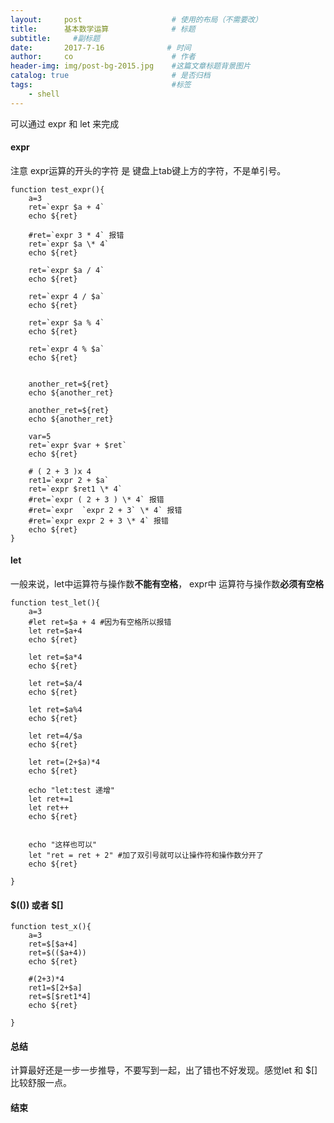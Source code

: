 ```yaml
---
layout:     post                    # 使用的布局（不需要改）
title:      基本数学运算              # 标题 
subtitle:     #副标题
date:       2017-7-16              # 时间
author:     co                      # 作者
header-img: img/post-bg-2015.jpg    #这篇文章标题背景图片
catalog: true                       # 是否归档
tags:                               #标签
    - shell
---
```


可以通过 expr 和 let 来完成
#### expr
注意 expr运算的开头的字符 是 键盘上tab键上方的字符，不是单引号。

```
function test_expr(){
    a=3
    ret=`expr $a + 4`
    echo ${ret}

    #ret=`expr 3 * 4` 报错
    ret=`expr $a \* 4`
    echo ${ret}

    ret=`expr $a / 4`
    echo ${ret}

    ret=`expr 4 / $a`
    echo ${ret}

    ret=`expr $a % 4`
    echo ${ret}
    
    ret=`expr 4 % $a`
    echo ${ret}


    another_ret=${ret}
    echo ${another_ret}

    another_ret=${ret}
    echo ${another_ret}

    var=5
    ret=`expr $var + $ret`
    echo ${ret}

    # ( 2 + 3 )x 4
    ret1=`expr 2 + $a`
    ret=`expr $ret1 \* 4`
    #ret=`expr ( 2 + 3 ) \* 4` 报错
    #ret=`expr  `expr 2 + 3` \* 4` 报错
    #ret=`expr expr 2 + 3 \* 4` 报错
    echo ${ret}
}

```
#### let
一般来说，let中运算符与操作数**不能有空格**， expr中 运算符与操作数**必须有空格**
```
function test_let(){
    a=3
    #let ret=$a + 4 #因为有空格所以报错
    let ret=$a+4
    echo ${ret}

    let ret=$a*4
    echo ${ret}

    let ret=$a/4
    echo ${ret}

    let ret=$a%4
    echo ${ret}

    let ret=4/$a
    echo ${ret}

    let ret=(2+$a)*4
    echo ${ret}

    echo "let:test 递增"
    let ret+=1
    let ret++
    echo ${ret}


    echo "这样也可以"
    let "ret = ret + 2" #加了双引号就可以让操作符和操作数分开了
    echo ${ret}
    
}
```
#### $(()) 或者 $[]
```
function test_x(){
    a=3
    ret=$[$a+4]
    ret=$(($a+4))
    echo ${ret} 

    #(2+3)*4
    ret1=$[2+$a]
    ret=$[$ret1*4]
    echo ${ret} 
    
}
```

#### 总结
计算最好还是一步一步推导，不要写到一起，出了错也不好发现。感觉let 和 $[]比较舒服一点。
#### 结束


